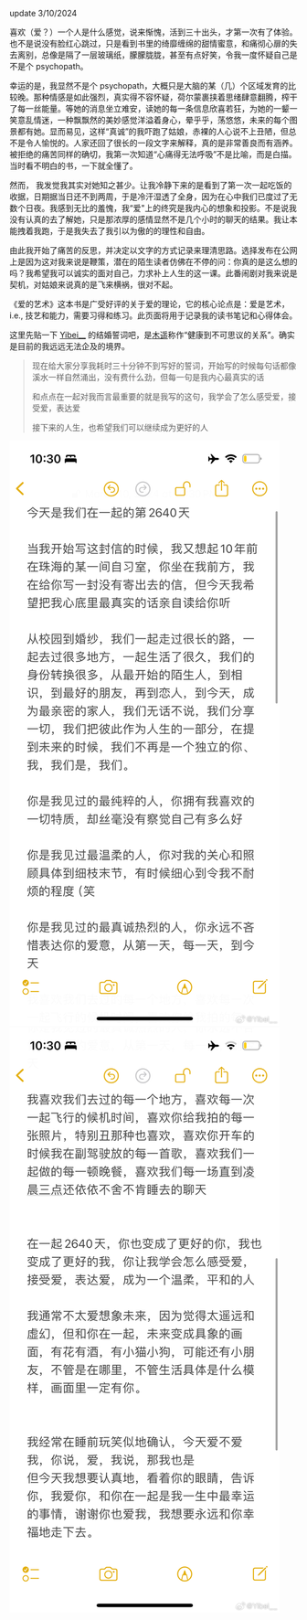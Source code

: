 update 3/10/2024

喜欢（爱？）一个人是什么感觉，说来惭愧，活到三十出头，才第一次有了体验。也不是说没有脸红心跳过，只是看到书里的绮靡缠绵的甜情蜜意，和痛彻心扉的失去离别，总像是隔了一层玻璃纸，朦朦胧胧，甚至有点好笑，令我一度怀疑自己是不是个 psychopath。

幸运的是，我显然不是个 psychopath，大概只是大脑的某（几）个区域发育的比较晚。那种情感是如此强烈，真实得不容怀疑，荷尔蒙裹挟着思绪肆意翻腾，榨干了每一丝能量。等她的消息坐立难安，读她的每一条信息欣喜若狂，为她的一颦一笑意乱情迷，一种飘飘然的美妙感觉洋溢着身心，晕乎乎，荡悠悠，未来的每个图景都有她。显而易见，这样“真诚”的我吓跑了姑娘，赤裸的人心说不上丑陋，但总不是令人愉悦的。人家还回了很长的一段文字来解释，真的是非常善良而有涵养。被拒绝的痛苦同样的确切，我第一次知道“心痛得无法呼吸”不是比喻，而是白描。当时看不明白的书，一下就全懂了。

然而， 我发觉我其实对她知之甚少。让我冷静下来的是看到了第一次一起吃饭的收据，日期据当日还不到两周，于是冷汗湿透了全身，因为在心中我们已度过了无数个日夜。我感到无比的羞愧，我“爱"上的终究是我内心的想象和投影。不是说我没有认真的去了解她，只是那浓厚的感情显然不是几个小时的聊天的结果。我让本能拽着我跑，于是我失去了我引以为傲的的理性和自由。

由此我开始了痛苦的反思，并决定以文字的方式记录来理清思路。选择发布在公网上是因为这对我来说是鞭策，潜在的陌生读者仿佛在不停的问：你真的是这么想的吗？我希望我可以诚实的面对自己，力求补上人生的这一课。此番闹剧对我来说是契机，对姑娘来说真的是飞来横祸，很对不起。

《爱的艺术》这本书是广受好评的关于爱的理论，它的核心论点是：爱是艺术，i.e., 技艺和能力，需要习得和练习。此页面将用于记录我的读书笔记和心得体会。


这里先贴一下 [Yibei__](https://m.weibo.cn/detail/5010506228959726) 的结婚誓词吧，是[木遥](https://m.weibo.cn/detail/5010516240764425)称作“健康到不可思议的关系”。确实是目前的我远远无法企及的境界。

> 现在给大家分享我耗时三十分钟不到写好的誓词，开始写的时候每句话都像溪水一样自然涌出，没有费什么劲，但每一句是我内心最真实的话
> 
> 和点点在一起对我而言最重要的就是我写的这句，我学会了怎么感受爱，接受爱，表达爱
> 
> 接下来的人生，也希望我们可以继续成为更好的人

![誓词1](/docs/assets/64ab81fegy1hnm9q6cvvjj20wi1yc4he.jpg)
![誓词2](/docs/assets/64ab81fegy1hnm9q6rr55j20wi1ycasn.jpg)